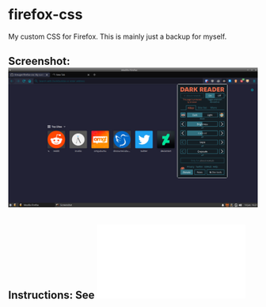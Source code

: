 # firefox-css
My custom CSS for Firefox.
This is mainly just a backup for myself.

## Screenshot: ![Screenshot](https://github.com/Kreuger/firefox-css/blob/master/Screenshot.png?raw=true )

## Instructions: See ![here](/Instructions.md)

